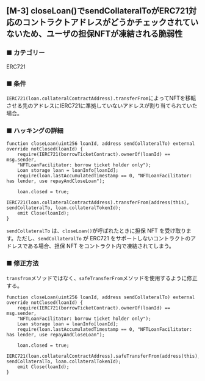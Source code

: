## [M-3] closeLoan()でsendCollateralToがERC721対応のコントラクトアドレスがどうかチェックされていないため、ユーザの担保NFTが凍結される脆弱性

### ■ カテゴリー

ERC721

### ■ 条件

`IERC721(loan.collateralContractAddress).transferFrom`によってNFTを移転させる先のアドレスにIERC721に準拠していないアドレスが割り当てられていた場合。

### ■ ハッキングの詳細

```sol
function closeLoan(uint256 loanId, address sendCollateralTo) external override notClosed(loanId) {
    require(IERC721(borrowTicketContract).ownerOf(loanId) == msg.sender,
    "NFTLoanFacilitator: borrow ticket holder only");
    Loan storage loan = loanInfo[loanId];
    require(loan.lastAccumulatedTimestamp == 0, "NFTLoanFacilitator: has lender, use repayAndCloseLoan");
    
    loan.closed = true;
    IERC721(loan.collateralContractAddress).transferFrom(address(this), sendCollateralTo, loan.collateralTokenId);
    emit Close(loanId);
}
```

`sendCollateralTo` は、`closeLoan()`が呼ばれたときに担保 NFT を受け取ります。ただし、`sendCollateralTo` が ERC721 をサポートしないコントラクトのアドレスである場合、担保 NFT をコントラクト内で凍結されてしまう。

### ■ 修正方法

`transfrom`メソッドではなく、`safeTransferFrom`メソッドを使用するように修正する。

```sol
function closeLoan(uint256 loanId, address sendCollateralTo) external override notClosed(loanId) {
    require(IERC721(borrowTicketContract).ownerOf(loanId) == msg.sender,
    "NFTLoanFacilitator: borrow ticket holder only");
    Loan storage loan = loanInfo[loanId];
    require(loan.lastAccumulatedTimestamp == 0, "NFTLoanFacilitator: has lender, use repayAndCloseLoan");
    
    loan.closed = true;
    IERC721(loan.collateralContractAddress).safeTransferFrom(address(this), sendCollateralTo, loan.collateralTokenId);
    emit Close(loanId);
}
```